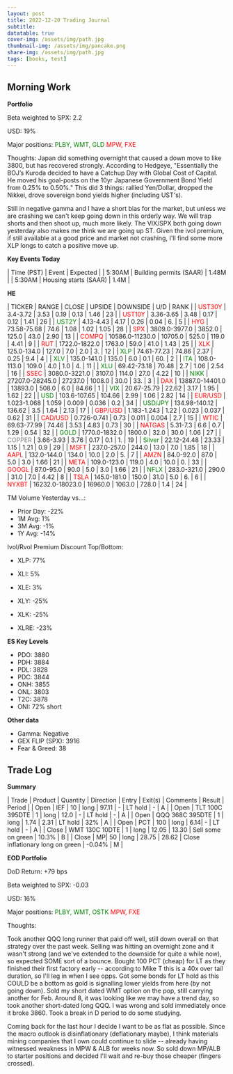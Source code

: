 ```yaml
---
layout: post
title: 2022-12-20 Trading Journal 
subtitle: 
datatable: true
cover-img: /assets/img/path.jpg
thumbnail-img: /assets/img/pancake.png
share-img: /assets/img/path.jpg
tags: [books, test]
---
```



## Morning Work


**Portfolio**

Beta weighted to SPX: 2.2

USD: 19%

Major positions:  <span style="color:green">PLBY, WMT, GLD</span><span style="color:red">  MPW, FXE</span>

Thoughts: Japan did something overnight that caused a down move to like 3800, but has recovered strongly.  According to Hedgeye, "Essentially the BOJ’s Kuroda decided to have a Catchup Day with Global Cost of Capital. He moved his goal-posts on the 10yr Japanese Government Bond Yield from 0.25% to 0.50%."  This did 3 things:  rallied Yen/Dollar, dropped the Nikkei, drove sovereign bond yields higher (including UST's).  

Still in negative gamma and I have a short bias for the market, but unless we are crashing we can't keep going down in this orderly way.  We will trap shorts and then shoot up, much more likely.  The VIX/SPX both going down yesterday also makes me think we are going up ST.  Given the ivol premium, if still available at a good price and market not crashing, I'll find some more XLP longs to catch a positive move up.


**Key Events Today**

| Time (PST) | Event | Expected |
| 5:30AM | Building permits (SAAR) | 1.48M |
| 5:30AM | Housing starts (SAAR) | 1.4M |


**HE**

<div class="datatable-begin"></div>

| TICKER | RANGE | CLOSE | UPSIDE | DOWNSIDE | U/D | RANK |
| <span style="color:red">UST30Y</span>	| 3.4-3.72 | 3.53 | 0.19 | 0.13 | 1.46 | 23 |
| <span style="color:red">UST10Y</span>	| 3.36-3.65 | 3.48 | 0.17 | 0.12 | 1.41 | 26 |
| <span style="color:green">UST2Y</span>	| 4.13-4.43 | 4.17 | 0.26 | 0.04 | 6. | 5 |
| <span style="color:red">HYG</span>	| 73.58-75.68 | 74.6 | 1.08 | 1.02 | 1.05 | 28 |
| <span style="color:red">SPX</span>	| 3809.0-3977.0 | 3852.0 | 125.0 | 43.0 | 2.90 | 13 |
| <span style="color:red">COMPQ</span>	| 10586.0-11230.0 | 10705.0 | 525.0 | 119.0 | 4.41 | 9 |
| <span style="color:red">RUT</span>	| 1722.0-1822.0 | 1763.0 | 59.0 | 41.0 | 1.43 | 25 |
| <span style="color:red">XLK</span>	| 125.0-134.0 | 127.0 | 7.0 | 2.0 | 3. | 12 |
| <span style="color:green">XLP</span>	| 74.61-77.23 | 74.86 | 2.37 | 0.25 | 9.4 | 4 |
| <span style="color:green">XLV</span>	| 135.0-141.0 | 135.0 | 6.0 | 0.1 | 60. | 2 |
| <span style="color:green">ITA</span>	| 108.0-113.0 | 109.0 | 4.0 | 1.0 | 4. | 11 |
| <span style="color:green">XLU</span>	| 69.42-73.18 | 70.48 | 2.7 | 1.06 | 2.54 | 16 |
| <span style="color:red">SSEC</span>	| 3080.0-3221.0 | 3107.0 | 114.0 | 27.0 | 4.22 | 10 |
| <span style="color:green">NIKK</span>	| 27207.0-28245.0 | 27237.0 | 1008.0 | 30.0 | 33. | 3 |
| <span style="color:red">DAX</span>	| 13887.0-14401.0 | 13893.0 | 508.0 | 6.0 | 84.66 | 1 |
| <span style="color:green">VIX</span>	| 20.67-25.79 | 22.62 | 3.17 | 1.95 | 1.62 | 22 |
| <span style="color:green">USD</span>	| 103.6-107.65 | 104.66 | 2.99 | 1.06 | 2.82 | 14 |
| <span style="color:red">EUR/USD</span>	| 1.023-1.068 | 1.059 | 0.009 | 0.036 | 0.2 | 34 |
| <span style="color:green">USD/JPY</span>	| 134.98-140.12 | 136.62 | 3.5 | 1.64 | 2.13 | 17 |
| <span style="color:red">GBP/USD</span>	| 1.183-1.243 | 1.22 | 0.023 | 0.037 | 0.62 | 31 |
| <span style="color:red">CAD/USD</span>	| 0.726-0.741 | 0.73 | 0.011 | 0.004 | 2.7 | 15 |
| <span style="color:red">WTIC</span>	| 69.63-77.99 | 74.46 | 3.53 | 4.83 | 0.73 | 30 |
| <span style="color:red">NATGAS</span>	| 5.31-7.3 | 6.6 | 0.7 | 1.29 | 0.54 | 32 |
| <span style="color:green">GOLD</span>	| 1770.0-1832.0 | 1800.0 | 32.0 | 30.0 | 1.06 | 27 |
| <span style="color:grey">COPPER</span>	| 3.66-3.93 | 3.76 | 0.17 | 0.1 | 1. | 19 |
| <span style="color:green">Silver</span>	| 22.12-24.48 | 23.33 | 1.15 | 1.21 | 0.9 | 29 |
| <span style="color:red">MSFT</span>	| 237.0-257.0 | 244.0 | 13.0 | 7.0 | 1.85 | 18 |
| <span style="color:red">AAPL</span>	| 132.0-144.0 | 134.0 | 10.0 | 2.0 | 5. | 7 |
| <span style="color:red">AMZN</span>	| 84.0-92.0 | 87.0 | 5.0 | 3.0 | 1.66 | 21 |
| <span style="color:red">META</span>	| 109.0-123.0 | 119.0 | 4.0 | 10.0 | 0. | 33 |
| <span style="color:red">GOOGL</span>	| 87.0-95.0 | 90.0 | 5.0 | 3.0 | 1.66 | 21 |
| <span style="color:green">NFLX</span>	| 283.0-321.0 | 290.0 | 31.0 | 7.0 | 4.42 | 8 |
| <span style="color:red">TSLA</span>	| 145.0-181.0 | 150.0 | 31.0 | 5.0 | 6. | 6 |
| <span style="color:red">NYXBT</span>	| 16232.0-18023.0 | 16960.0 | 1063.0 | 728.0 | 1.4 | 24 |


<div class="datatable-end"></div>

TM Volume Yesterday vs...: 

- Prior Day: -22%
- 1M Avg: 1%
- 3M Avg: -1%
- 1Y Avg: -14%

Ivol/Rvol Premium Discount Top/Bottom:

- XLP: 77%
- XLI: 5%
- XLE: 3%

- XLY: -25%
- XLK: -25%
- XLRE: -23%


**ES Key Levels**

- PDO:  3880
- PDH:  3884
- PDL:  3828
- PDC:  3844
- ONH:  3855
- ONL:  3803
- T2C:  3878
- ONI: 72% short


**Other data**

- Gamma:  Negative
- GEX FLIP (SPX):  3916
- Fear & Greed: 38

## Trade Log

**Summary**

| Trade | Product | Quantity | Direction | Entry | Exit(s) | Comments | Result | Period |
| Open | IEF | 10 | long | 97.11 | - | LT hold | - | A |
| Open | TLT 100C 395DTE | 1 | long | 12.0 | - | LT hold | - | A |
| Open | QQQ 368C 395DTE | 1 | long | 1.74 | 2.31 | LT hold | 32% | A |
| Open | PCT | 100 | long | 6.14| - | LT hold | - | A |
| Close | WMT 130C 10DTE | 1 | long | 12.05 | 13.30 | Sell some on green | 10.3% | B |
| Close | MP| 50 | long | 28.75 | 28.62 | Close inflationary long on green | -0.04% | M |


**EOD Portfolio**

DoD Return: +79 bps

Beta weighted to SPX: -0.03

USD: 16%

Major positions:  <span style="color:green">PLBY, WMT, OSTK</span><span style="color:red">  MPW, FXE</span>

Thoughts:  

Took another QQQ long runner that paid off well, still down overall on that strategy over the past week.  Selling was hitting an overnight zone and it wasn't strong (and we've extended to the downside for quite a while now), so expected SOME sort of a bounce.  Bought 100 PCT (cheap) for LT as they finished their first factory early -- according to Mike T this is a 40x over tail duration, so I'll leg in when I see opps.  Got some bonds for LT hold as this COULD be a bottom as gold is signalling lower yields from here (by not going down).  Sold my short dated WMT option on the pop, still carrying another for Feb.  Around 8, it was looking like we may have a trend day, so took another short-dated long QQQ.  I was wrong and sold immediately once it broke 3860.  Took a break in D period to do some studying.

Coming back for the last hour I decide I want to be as flat as possible.  Since the macro outlook is disinflationary (deflationary maybe), I think materials mining companies that I own could continue to slide -- already having witnessed weakness in MPW & ALB for weeks now.  So sold down MP/ALB to starter positions and decided I'll wait and re-buy those cheaper (fingers crossed).